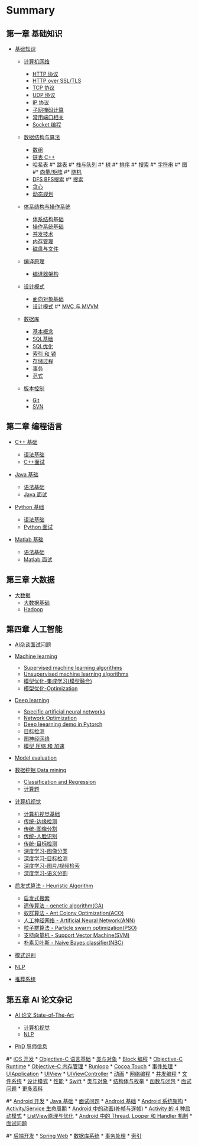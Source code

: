 # Summary

## 第一章 基础知识
* [基础知识](basic/README.md)
    * [计算机网络](basic/network/README.md)
        * [HTTP 协议](basic/network/HTTP.md)
        * [HTTP over SSL/TLS](basic/network/HTTPS.md)
        * [TCP 协议](basic/network/TCP.md)
        * [UDP 协议](basic/network/UDP.md)
        * [IP 协议](basic/network/IP.md)
        * [子网掩码计算](basic/network/sub_net_computing.md)
        * [常用端口相关](basic/network/common_port.md)
        * [Socket 编程](basic/network/Socket-Programming-Basic.md)
    * [数据结构与算法](basic/algo/README.md)
        * [数组](basic/algo/Array.md)
        * [链表 C++](basic/algo/Linked-List.md)
        * [哈希表](basic/algo/Hash-Table.md)
        #* [跳表]()
        #* [栈与队列]()
        #* [树](basic/algo/Tree.md)
        #* [排序](basic/algo/Sorting.md)
        #* [搜索]()
        #* [字符串]()
        #* [图]()
        #* [向量/矩阵]()
        #* [随机](basic/algo/Random.md)
        * [DFS BFS搜索](basic/algo/search.md)
        #* [搜索]()
        * [贪心](basic/algo/Greedy.md)
        * [动态规划](basic/algo/DP.md)
    * [体系结构与操作系统](basic/arch/README.md)
        * [体系结构基础](basic/arch/Arch.md)
        * [操作系统基础](basic/arch/OS.md)
        * [并发技术](basic/arch/Concurrency.md)
        * [内存管理](basic/arch/Memory-Management.md)
        * [磁盘与文件](basic/arch/Disk-And-File.md)
    * [编译原理](basic/compiler/README.md)
        * [编译器架构](basic/compiler/Compiler-Arch.md)
    * [设计模式](basic/design_pattern/README.md)
        * [面向对象基础](basic/design_pattern/OO-Basic.md)
        * [设计模式](basic/design_pattern/GOP.md)
        #* [MVC 与 MVVM](basic/design_pattern/MVC.md)

    * [数据库](basic/database/README.md)
        * [基本概念](basic/database/Definition.md)
        * [SQL基础](basic/database/SQL_basic.md)
        * [SQL优化](basic/database/SQL_adv.md)
        * [索引 和 锁](basic/database/Index.md)
        * [存储过程](basic/database/Procedure.md)
        * [事务](basic/database/Transaction.md)
        * [范式](basic/database/Formula.md)

    * [版本控制](basic/scm/README.md)
    	* [Git](basic/scm/Git.md)
    	* [SVN](basic/scm/SVN.md)

## 第二章 编程语言
* [C++ 基础](Programming_language/C++/README.md)
    * [语法基础](Programming_language/C++/basic_C++.md)
    * [C++面试](Programming_language/++/interview_C++.md)

* [Java 基础](Programming_language/Java/README.md)
    * [语法基础](Programming_language/Java/Java_basic.md)
    * [Java 面试](Programming_language/Java/Java_interview.md)

* [Python 基础](Programming_language/Python/README.md)
    * [语法基础](Programming_language/Python/Python_basic.md)
    * [Python 面试](Programming_language/Python/Python_interview.md)
* [Matlab 基础](Programming_language/Matlab/README.md)
    * [语法基础](Programming_language/Matlab/Matlab_basic.md)
    * [Matlab 面试](Programming_language/Matlab/Matlab_interview.md)

## 第三章 大数据
* [大数据](Big_data/README.md)
    * [大数据基础]()
    * [Hadoop]()

## 第四章 人工智能
* [AI杂谈面试问题](Artificial_Intelligence/AI_intro.md)
* [Machine learning](Artificial_Intelligence/Machine_Learning/ML_intro.md)
    * [Supervised machine learning algorithms](Artificial_Intelligence/Machine_Learning/Supervised.md) 
    * [Unsupervised machine learning algorithms](Artificial_Intelligence/Machine_Learning/Unsupervised.md)
    * [模型优化-集成学习(模型融合)](Artificial_Intelligence/Machine_Learning/Boosting.md)
    * [模型优化-Optimization](Artificial_Intelligence/Machine_Learning/Optimization.md)

* [Deep learning](Artificial_Intelligence/Deep_Learning/Deep_learning.md)
    * [Specific artificial neural networks](Artificial_Intelligence/Deep_Learning/Specific.md)
    * [Network Optimization](Artificial_Intelligence/Deep_Learning/Optimization.md)
    * [Deep leearning demo in Pytorch](Artificial_Intelligence/Deep_Learning/Pytorch.md)
    * [目标检测](Artificial_Intelligence/Deep_Learning/Object_Detection/Detection.md)
    * [图神经网络](Artificial_Intelligence/Deep_Learning/GNN/GNN.md)
    * [模型 压缩 和 加速](Artificial_Intelligence/Deep_Learning/Model_Compression_and_Acceleration/Model_Compression_and_Acceleration.md)


* [Model evaluation](Artificial_Intelligence/Model_evaluation/Evaluation.md)

* [数据挖掘 Data mining](Artificial_Intelligence/data_mining/README.md)
    * [Classification and Regression](Artificial_Intelligence/data_mining/Classification.md)
    * [计算题](Artificial_Intelligence/data_mining/Calculate.md)
    
* [计算机视觉](Artificial_Intelligence/computer_vision/README.md)
    * [计算机视觉基础]()
    * [传统-边缘检测]()
    * [传统-图像分割]()
    * [传统-人脸识别]()
    * [传统-目标检测]()
    * [深度学习-图像分类]()
    * [深度学习-目标检测]()
    * [深度学习-图片/视频检索]()
    * [深度学习-语义分割]()
* [启发式算法 - Heuristic Algorithm](Artificial_Intelligence/Nature_Inspired_Algorithms/README.md)
    * [启发式搜索]()
    * [遗传算法 - genetic algorithm(GA)](Artificial_Intelligence/Nature_Inspired_Algorithms/GA.md)
    * [蚁群算法 - Ant Colony Optimization(ACO)]()
    * [人工神经网络 - Artificial Neural Network(ANN)]()
    * [粒子群算法 - Particle swarm optimization(PSO)]()
    * [支持向量机 - Support Vector Machine(SVM)]()
    * [朴素贝叶斯 - Naive Bayes classifier(NBC)]()

* [模式识别](Artificial_Intelligence/pattern_recongition/README.md)
* [NLP](Artificial_Intelligence/NLP/README.md)
* [推荐系统](Artificial_Intelligence/Recommend_System/README.md)

## 第五章 AI 论文杂记
* [AI 论文 State-of-The-Art](Paper_with_code/README.md)
    * [计算机视觉](Paper_with_code/computer_vision/README.md)
    * [NLP](Paper_with_code/NLP/README.md)

* [PhD 导师信息](Phd/README.md)












#* [iOS 开发](iOS/README.md)
    * [Objective-C 语言基础](iOS/ObjC-Basic/README.md)
        * [类与对象](iOS/ObjC-Basic/Class.md)
        * [Block 编程](iOS/ObjC-Basic/Block.md)
        * [Objective-C Runtime](iOS/ObjC-Basic/Runtime.md)
        * [Objective-C 内存管理](iOS/ObjC-Basic/MM.md)
        * [Runloop](iOS/ObjC-Basic/Runloop.md)
    * [Cocoa Touch](iOS/Cocoa-Touch/README.md)
        * [事件处理](iOS/Cocoa-Touch/Event-Handling.md)
        * [UIApplication](iOS/Cocoa-Touch/UIApplication.md)
        * [UIView](iOS/Cocoa-Touch/UIView-Basic.md)
        * [UIViewController](iOS/Cocoa-Touch/UIViewController.md)
        * [动画](iOS/Cocoa-Touch/Animation.md)
        * [网络编程](iOS/Cocoa-Touch/Network.md)
        * [并发编程](iOS/Cocoa-Touch/Multithreading.md)
        * [文件系统](iOS/Cocoa-Touch/File-System.md)
        * [设计模式](iOS/Cocoa-Touch/Design.md)
        * [性能](iOS/Cocoa-Touch/Performance.md)
    * [Swift](iOS/Swift/README.md)
        * [类与对象](iOS/Swift/Class.md)
        * [结构体与枚举](iOS/Swift/Struct-And-Enum.md)
        * [函数与闭包](iOS/Swift/Function-And-Closure.md)
    * [面试问题](iOS/Questions.md)
    * [更多资料](iOS/More.md)

#* [Android 开发](Android/README.md)
    * [Java 基础](Android/Java/README.md)
        * [面试问题](Android/Java/Questions.md)
    * [Android 基础](Android/basic/README.md)
        * [Android 系统架构](Android/basic/Android-Arch.md)
        * [Activity/Service 生命周期](Android/basic/Activity-Service-Lifecircle.md)
        * [Android 中的动画(补帧与逐帧)](Android/basic/Android-Animation.md)
        * [Activity 的 4 种启动模式](Android/basic/Android-LaunchMode.md)
        * [ListView原理与优化](Android/basic/ListView-Optimize.md)
        * [Android 中的 Thread, Looper 和 Handler 机制](Android/basic/Android-handler-thread-looper.md)
    * [面试问题](Android/Questions.md)

#* [后端开发](Server/README.md)
    * [Spring Web](Server/Web/Spring.md)
    * [数据库系统](Server/db/README.md)
        * [事务处理](Server/db/Transaction.md)
        * [索引](Server/db/DB-Index.md)
